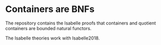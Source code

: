# Containers are BNFs

The repository contains the Isabelle proofs that containers and quotient containers are bounded natural functors.

The Isabelle theories work with Isabelle2018.
